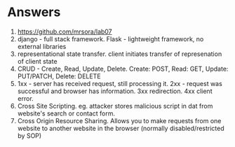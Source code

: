 # Answers
1. https://github.com/mrsora/lab07
2. django - full stack framework. Flask - lightweight framework, no external libraries
3. representational state transfer. client initiates transfer of represenation of client state
4. CRUD - Create, Read, Update, Delete. Create: POST, Read: GET, Update: PUT/PATCH, Delete: DELETE
5. 1xx - server has received request, still processing it. 2xx - request was successful and browser has information. 3xx redirection. 4xx client error.
6. Cross Site Scripting. eg. attacker stores malicious script in dat from website's search or contact form.
7. Cross Origin Resource Sharing. Allows you to make requests from one website to another website in the browser (normally disabled/restricted by SOP)